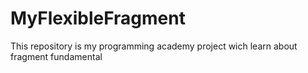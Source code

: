 # MyFlexibleFragment
This repository is my programming academy project wich learn about fragment fundamental
